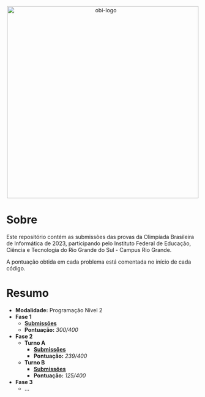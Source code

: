 <p align="center">
    <a href="https://olimpiada.ic.unicamp.br">
        <picture>
            <source media="(prefers-color-scheme: dark)" srcset="https://olimpiada.ic.unicamp.br/static/extras/misc/logo-obi2023.svg">
            <source media="(prefers-color-scheme: light)" srcset="https://olimpiada.ic.unicamp.br/static/extras/misc/logo-obi2023-preto.svg">
            <img src="https://olimpiada.ic.unicamp.br/static/extras/misc/logo-obi2023-preto.svg" width="500" alt="obi-logo">
        </picture>
    </a>
</p>

# Sobre

Este repositório contém as submissões das provas da Olimpíada Brasileira de Informática de 2023, participando pelo Instituto Federal de Educação, Ciência e Tecnologia do Rio Grande do Sul - Campus Rio Grande. 

A pontuação obtida em cada problema está comentada no início de cada código.

# Resumo

- **Modalidade:** Programação Nível 2
- **Fase 1**
    - **[Submissões](https://github.com/victorrschmidt/OBI-2023/tree/main/Fase%201)**
    - **Pontuação:** *300/400*
- **Fase 2**
    - **Turno A**
        - **[Submissões](https://github.com/victorrschmidt/OBI-2023/tree/main/Fase%202/Turno%20A)**
        - **Pontuação:** *239/400*
    - **Turno B**
        - **[Submissões](https://github.com/victorrschmidt/OBI-2023/tree/main/Fase%202/Turno%20B)**
        - **Pontuação:** *125/400*
- **Fase 3**
    - ...
